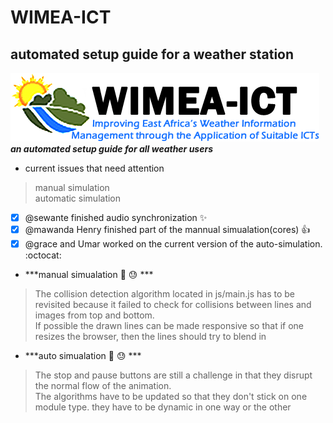 # WIMEA-ICT</br>
## automated setup guide for a weather station</br>
![the_pic logo](images/WIMEA.png)</br>
***an automated setup guide for all weather users***
- current issues that need attention
> manual simulation</br>
> automatic simulation</br>
- [x] @sewante finished audio synchronization :sparkles:</br>
- [x] @mawanda Henry finished part of the mannual simualation(cores) :+1:</br>
- [x] @grace and Umar worked on the current version of the auto-simulation. :octocat:</br>

- ***manual simualation :grimacing: :sweat: ***
> The collision detection algorithm located in js/main.js has to be revisited because it failed to check for collisions between lines and images from top and bottom.</br>
> If possible the drawn lines can be made responsive so  that if one resizes the browser, then the lines should try to blend in

- ***auto simualation :grimacing: :sweat: ***
> The stop and pause buttons are still a challenge in that they disrupt the normal flow of the animation.</br>
> The algorithms have to be updated so that they don't stick on one module type. they have to be dynamic in one way or the other
